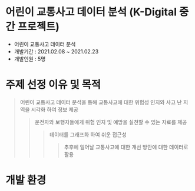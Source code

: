 # 어린이 교통사고 데이터 분석 (K-Digital 중간 프로젝트)
- 어린이 교통사고 데이터 분석
- 개발기간 : 2021.02.08 ~ 2021.02.23
- 개발인원 : 5명

# 주제 선정 이유 및 목적
> 어린이 교통사고 데이터 분석을 통해 교통사고에 대한 위험성 인지와 사고 난 지역을 시각화 하여 정보 제공
> > 운전자와 보행자들에게 위험 인지 및 예방을 실천할 수 있는 자료를 제공
> > > 데이터를 그래프화 하여 쉬운 접근성
> > > > 추후에 일어날 교통사고에 대한 개선 방안에 대한 데이터로 활용

# 개발 환경



